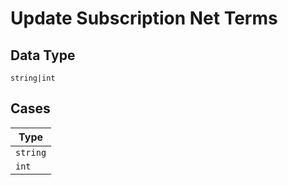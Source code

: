 
# Update Subscription Net Terms

## Data Type

`string|int`

## Cases

| Type |
|  --- |
| `string` |
| `int` |

